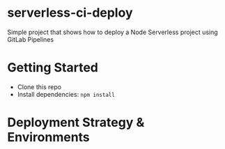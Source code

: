 # serverless-ci-deploy
Simple project that shows how to deploy a Node Serverless project using GitLab Pipelines

# Getting Started
- Clone this repo
- Install dependencies: `npm install`

# Deployment Strategy & Environments



